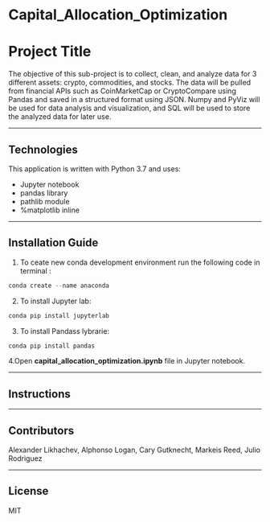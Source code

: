 # Capital_Allocation_Optimization

# Project Title

The objective of this sub-project is to collect, clean, and analyze  data for 3 different assets: crypto, commodities, and stocks. The data will be pulled from financial APIs such as CoinMarketCap or CryptoCompare using Pandas and saved in a structured format using JSON. Numpy and PyViz will be used for data analysis and visualization, and SQL will be used to store the analyzed data for later use.



---

## Technologies

This application is written with Python 3.7 and uses:
   * Jupyter notebook
   * pandas library
   * pathlib module
   * %matplotlib inline
   

---

## Installation Guide

1. To ceate new conda development environment run the following code in terminal :
```python
conda create --name anaconda
```
2. To install Jupyter lab: 
```python
conda pip install jupyterlab
```
3. To install Pandass lybrarie:
```python
conda pip install pandas
```
4.Open **capital_allocation_optimization.ipynb** file in Jupyter notebook.  
  
---

## Instructions



---

## Contributors
Alexander Likhachev, Alphonso Logan, Cary Gutknecht, Markeis Reed, Julio Rodriguez 




---

## License

MIT

